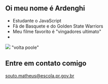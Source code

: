 ## Oi meu nome é Ardenghi ##
- Estudante o JavaScript
- Fã de Basquete e do Golden State Warriors
- Meu filme favorito é "vingadores ultimato"
-
![]([https://media1.tenor.com/m/aCvGqDA17sIAAAAd/jordan-poole-confused.gif](https://c.tenor.com/aCvGqDA17sIAAAAd/tenor.gif))
"volta poole"

## Entre em contato comigo ##
souto.matheus@escola.pr.gov.br
